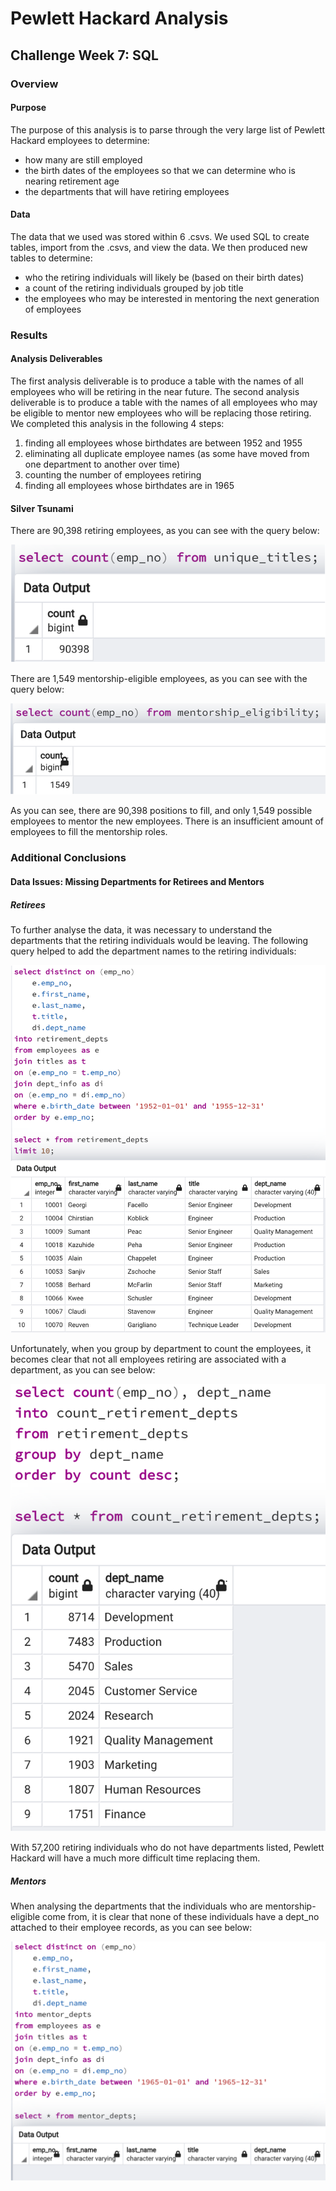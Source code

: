 # Pewlett Hackard Analysis
## Challenge Week 7: SQL
### Overview
#### Purpose
The purpose of this analysis is to parse through the very large list of Pewlett Hackard employees to determine:
- how many are still employed
- the birth dates of the employees so that we can determine who is nearing retirement age
- the departments that will have retiring employees

#### Data
The data that we used was stored within 6 .csvs. We used SQL to create tables, import from the .csvs, and view the data. We then produced new tables to determine:
- who the retiring individuals will likely be (based on their birth dates)
- a count of the retiring individuals grouped by job title
- the employees who may be interested in mentoring the next generation of employees

### Results
#### Analysis Deliverables
The first analysis deliverable is to produce a table with the names of all employees who will be retiring in the near future. The second analysis deliverable is to produce a table with the names of all employees who may be eligible to mentor new employees who will be replacing those retiring. We completed this analysis in the following 4 steps:
1. finding all employees whose birthdates are between 1952 and 1955
2. eliminating all duplicate employee names (as some have moved from one department to another over time)
3. counting the number of employees retiring
4. finding all employees whose birthdates are in 1965

#### Silver Tsunami
There are 90,398 retiring employees, as you can see with the query below:


![Count_of_Retiring_Individuals](Resources/count_of_retiring_employees.png)


There are 1,549 mentorship-eligible employees, as you can see with the query below:


![Count of Mentorship Eligibility](Resources/count_of_mentorship_eligibility.png)


As you can see, there are 90,398 positions to fill, and only 1,549 possible employees to mentor the new employees. There is an insufficient amount of employees to fill the mentorship roles.

### Additional Conclusions
#### Data Issues: Missing Departments for Retirees and Mentors
##### Retirees
To further analyse the data, it was necessary to understand the departments that the retiring individuals would be leaving. The following query helped to add the department names to the retiring individuals:


![Retiring_depts](Resources/retirement_depts.png)


Unfortunately, when you group by department to count the employees, it becomes clear that not all employees retiring are associated with a department, as you can see below:


![Count Retiring Depts](Resources/count_retirement_depts.png)


With 57,200 retiring individuals who do not have departments listed, Pewlett Hackard will have a much more difficult time replacing them.
##### Mentors
When analysing the departments that the individuals who are mentorship-eligible come from, it is clear that none of these individuals have a dept_no attached to their employee records, as you can see below:


![mentors' departments](Resources/mentors_depts.png)
